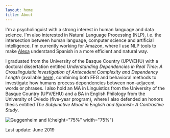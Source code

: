 ```yaml
---
layout: home
title: About
---
```


I'm a psycholinguist with a strong interest in human language and data science. I'm also interested in Natural Language Processing (NLP), i.e. the intersection between human language, computer science and artificial intelligence. I'm currently working for Amazon, where I use NLP tools to make [Alexa](https://en.wikipedia.org/wiki/Amazon_Alexa) understand Spanish in a more efficient and natural way. 

I graduated from the University of the Basque Country (UPV/EHU) with a doctoral dissertation entitled *Understanding Dependencies in Real Time: A Crosslinguistic Investigation of Antecedent Complexity and Dependency Length* (available [here](http://www.ehu.eus/HEB/wp-content/uploads/2020/11/SLS_PhDdissertation_Final.pdf)), combining both EEG and behavioral methods to investigate how humans process dependencies between non-adjacent words or phrases. I also hold an MA in Linguistics from the University of the Basque Country (UPV/EHU) and a BA in English Philology from the University of Oviedo (five-year program), where I also defended an honors thesis entitled *The Subjunctive Mood in English and Spanish: A Contrastive Study*.

![Guggenheim and I](http://www.ehu.eus/HEB/wp-content/uploads/2015/11/Foto-grande.jpg#right){:height="75%" width="75%"}

Last update: June 2019
